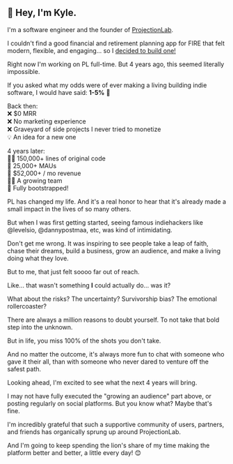 ## 👋 Hey, I'm Kyle.

I'm a software engineer and the founder of [ProjectionLab](https://projectionlab.com).

I couldn't find a good financial and retirement planning app for FIRE that felt modern, flexible, and engaging... so I [decided to build one!](https://projectionlab.com/blog/choosefi-podcast)

Right now I'm working on PL full-time. But 4 years ago, this seemed literally impossible.

If you asked what my odds were of ever making a living building indie software, I would have said: **1-5%** 😬

Back then:  
❌ $0 MRR  
❌ No marketing experience  
❌ Graveyard of side projects I never tried to monetize  
💡 An idea for a new one  

4 years later:  
🧑‍💻 150,000+ lines of original code  
👥 25,000+ MAUs  
🤑 $52,000+ / mo revenue  
👨‍💼 A growing team  
🥾 Fully bootstrapped!  

PL has changed my life. And it's a real honor to hear that it's already made a small impact in the lives of so many others.

But when I was first getting started, seeing famous indiehackers like @levelsio, @dannypostmaa, etc, was kind of intimidating.

Don't get me wrong. It was inspiring to see people take a leap of faith, chase their dreams, build a business, grow an audience, and make a living doing what they love.

But to me, that just felt soooo far out of reach.

Like... that wasn't something **I** could actually do... was it?

What about the risks? The uncertainty? Survivorship bias? The emotional rollercoaster?

There are always a million reasons to doubt yourself. To not take that bold step into the unknown.

But in life, you miss 100% of the shots you don't take.

And no matter the outcome, it's always more fun to chat with someone who gave it their all, than with someone who never dared to venture off the safest path.

Looking ahead, I'm excited to see what the next 4 years will bring.

I may not have fully executed the "growing an audience" part above, or posting regularly on social platforms. But you know what? Maybe that's fine.

I'm incredibly grateful that such a supportive community of users, partners, and friends has organically sprung up around ProjectionLab.

And I'm going to keep spending the lion's share of my time making the platform better and better, a little every day! 😊
